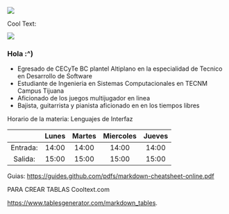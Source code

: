 ![](https://images.cooltext.com/5582510.png)

<a href="http://cooltext.com" target="_top"><img src="https://cooltext.com/images/ct_pixel.gif" width="80" height="15" alt="Cool Text: Logo and Graphics Generator" border="0" /></a>


![](GHLogoTMP.png)

### Hola :^)



- Egresado de CECyTe BC plantel Altiplano en la especialidad de Tecnico en Desarrollo de Software
- Estudiante de Ingenieria en Sistemas Computacionales en TECNM Campus Tijuana
- Aficionado de los juegos multijugador en linea
- Bajista, guitarrista y pianista aficionado en en los tiempos libres



Horario de la materia: Lenguajes de Interfaz

|          | Lunes | Martes | Miercoles | Jueves |
|:--------:|:-----:|:------:|:---------:|:------:|
| Entrada: | 14:00 |  14:00 |   14:00   |  14:00 |
|  Salida: | 15:00 |  15:00 |   15:00   |  15:00 |

Guias:
https://guides.github.com/pdfs/markdown-cheatsheet-online.pdf

PARA CREAR TABLAS
Cooltext.com

https://www.tablesgenerator.com/markdown_tables. 
